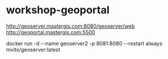 # workshop-geoportal

http://geoserver.mastergis.com:8080/geoserver/web
http://geoportal.mastergis.com:5500

docker run -d --name geoserver2 -p 8081:8080 --restart always mvits/geoserver:latest
